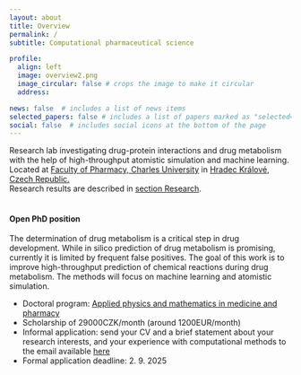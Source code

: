 ```yaml
---
layout: about
title: Overview
permalink: /
subtitle: Computational pharmaceutical science 

profile:
  align: left
  image: overview2.png
  image_circular: false # crops the image to make it circular
  address: 

news: false  # includes a list of news items
selected_papers: false # includes a list of papers marked as "selected={true}"
social: false  # includes social icons at the bottom of the page
---
```


Research lab investigating drug-protein interactions and drug metabolism with the help of high-throughput atomistic simulation and machine learning. 
<br>
Located at [Faculty of Pharmacy, Charles University](https://portal.faf.cuni.cz/Profile/Hruska-Eugen/) in [Hradec Králové, Czech Republic.](https://en.mapy.cz/zakladni?source=firm&id=360719&ds=2&x=15.8358164&y=50.2015221&z=5) 
<br>
Research results are described in [section Research](research). 
<br>
<br>

#### Open PhD position
The determination of drug metabolism is a critical step in drug development. While in silico prediction of drug metabolism is promising, currently it is limited by frequent false positives. The goal of this work is to improve high-throughput prediction of chemical reactions during drug metabolism. The methods will focus on machine learning and atomistic simulation. 
  * Doctoral program: [Applied physics and mathematics in medicine and pharmacy](https://www.faf.cuni.cz/Study/Postgraduate/Programs/Applied-physics-and-mathematics/)
  * Scholarship of 29000CZK/month (around 1200EUR/month)
  * Informal application: send your CV and a brief statement about your research interests, and your experience with computational methods to the email available [here](https://hruska-lab.github.io/assets/pdf/Hruska-CV.pdf)
  * Formal application deadline: 2. 9. 2025
